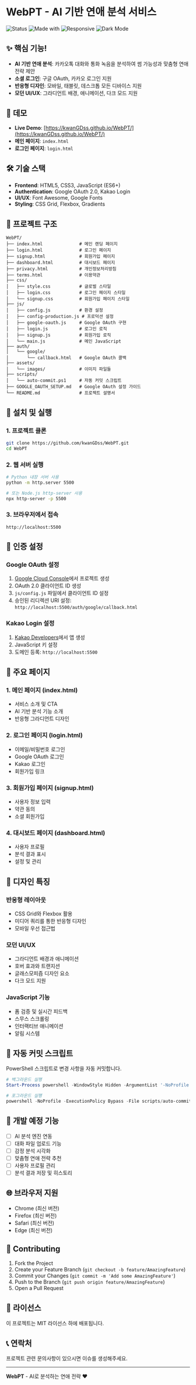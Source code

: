 # WebPT - AI 기반 연애 분석 서비스

![Status](https://img.shields.io/badge/status-active-success?style=for-the-badge)
![Made with](https://img.shields.io/badge/Made%20with-HTML5%20%7C%20CSS3%20%7C%20JavaScript-orange?style=for-the-badge&logo=javascript)
![Responsive](https://img.shields.io/badge/Responsive-Yes-00c853?style=for-the-badge)
![Dark Mode](https://img.shields.io/badge/Dark%20Mode-Supported-4a148c?style=for-the-badge)

## ✨ 핵심 기능!

- **AI 기반 연애 분석**: 카카오톡 대화와 통화 녹음을 분석하여 썸 가능성과 맞춤형 연애 전략 제안
- **소셜 로그인**: 구글 OAuth, 카카오 로그인 지원
- **반응형 디자인**: 모바일, 태블릿, 데스크톱 모든 디바이스 지원
- **모던 UI/UX**: 그라디언트 배경, 애니메이션, 다크 모드 지원

## 🚀 데모

- **Live Demo**: [https://kwanGDss.github.io/WebPT/](https://kwanGDss.github.io/WebPT/)
- **메인 페이지**: `index.html`
- **로그인 페이지**: `login.html`

## 🛠️ 기술 스택

- **Frontend**: HTML5, CSS3, JavaScript (ES6+)
- **Authentication**: Google OAuth 2.0, Kakao Login
- **UI/UX**: Font Awesome, Google Fonts
- **Styling**: CSS Grid, Flexbox, Gradients

## 📁 프로젝트 구조

```
WebPT/
├── index.html              # 메인 랜딩 페이지
├── login.html              # 로그인 페이지
├── signup.html             # 회원가입 페이지
├── dashboard.html          # 대시보드 페이지
├── privacy.html            # 개인정보처리방침
├── terms.html              # 이용약관
├── css/
│   ├── style.css           # 글로벌 스타일
│   ├── login.css           # 로그인 페이지 스타일
│   └── signup.css          # 회원가입 페이지 스타일
├── js/
│   ├── config.js           # 환경 설정
│   ├── config-production.js # 프로덕션 설정
│   ├── google-oauth.js     # Google OAuth 구현
│   ├── login.js            # 로그인 로직
│   ├── signup.js           # 회원가입 로직
│   └── main.js             # 메인 JavaScript
├── auth/
│   └── google/
│       └── callback.html   # Google OAuth 콜백
├── assets/
│   └── images/             # 이미지 파일들
├── scripts/
│   └── auto-commit.ps1     # 자동 커밋 스크립트
├── GOOGLE_OAUTH_SETUP.md   # Google OAuth 설정 가이드
└── README.md               # 프로젝트 설명서
```

## 🔧 설치 및 실행

### 1. 프로젝트 클론
```bash
git clone https://github.com/kwanGDss/WebPT.git
cd WebPT
```

### 2. 웹 서버 실행
```bash
# Python 내장 서버 사용
python -m http.server 5500

# 또는 Node.js http-server 사용
npx http-server -p 5500
```

### 3. 브라우저에서 접속
```
http://localhost:5500
```

## 🔐 인증 설정

### Google OAuth 설정
1. [Google Cloud Console](https://console.cloud.google.com/)에서 프로젝트 생성
2. OAuth 2.0 클라이언트 ID 생성
3. `js/config.js` 파일에서 클라이언트 ID 설정
4. 승인된 리디렉션 URI 설정: `http://localhost:5500/auth/google/callback.html`

### Kakao Login 설정
1. [Kakao Developers](https://developers.kakao.com/)에서 앱 생성
2. JavaScript 키 설정
3. 도메인 등록: `http://localhost:5500`

## 📱 주요 페이지

### 1. 메인 페이지 (index.html)
- 서비스 소개 및 CTA
- AI 기반 분석 기능 소개
- 반응형 그라디언트 디자인

### 2. 로그인 페이지 (login.html)
- 이메일/비밀번호 로그인
- Google OAuth 로그인
- Kakao 로그인
- 회원가입 링크

### 3. 회원가입 페이지 (signup.html)
- 사용자 정보 입력
- 약관 동의
- 소셜 회원가입

### 4. 대시보드 페이지 (dashboard.html)
- 사용자 프로필
- 분석 결과 표시
- 설정 및 관리

## 🎨 디자인 특징

### 반응형 레이아웃
- CSS Grid와 Flexbox 활용
- 미디어 쿼리를 통한 반응형 디자인
- 모바일 우선 접근법

### 모던 UI/UX
- 그라디언트 배경과 애니메이션
- 호버 효과와 트랜지션
- 글래스모피즘 디자인 요소
- 다크 모드 지원

### JavaScript 기능
- 폼 검증 및 실시간 피드백
- 스무스 스크롤링
- 인터랙티브 애니메이션
- 알림 시스템

## 🔄 자동 커밋 스크립트

PowerShell 스크립트로 변경 사항을 자동 커밋합니다.

```powershell
# 백그라운드 실행
Start-Process powershell -WindowStyle Hidden -ArgumentList '-NoProfile','-ExecutionPolicy','Bypass','-File','scripts/auto-commit.ps1','-DebounceSeconds','3'

# 포그라운드 실행
powershell -NoProfile -ExecutionPolicy Bypass -File scripts/auto-commit.ps1 -DebounceSeconds 3
```

## 🚧 개발 예정 기능

- [ ] AI 분석 엔진 연동
- [ ] 대화 파일 업로드 기능
- [ ] 감정 분석 시각화
- [ ] 맞춤형 연애 전략 추천
- [ ] 사용자 프로필 관리
- [ ] 분석 결과 저장 및 히스토리

## 🌐 브라우저 지원

- Chrome (최신 버전)
- Firefox (최신 버전)
- Safari (최신 버전)
- Edge (최신 버전)

## 🤝 Contributing

1. Fork the Project
2. Create your Feature Branch (`git checkout -b feature/AmazingFeature`)
3. Commit your Changes (`git commit -m 'Add some AmazingFeature'`)
4. Push to the Branch (`git push origin feature/AmazingFeature`)
5. Open a Pull Request

## 📄 라이선스

이 프로젝트는 MIT 라이선스 하에 배포됩니다.

## 📞 연락처

프로젝트 관련 문의사항이 있으시면 이슈를 생성해주세요.

---

**WebPT** - AI로 분석하는 연애 전략 ❤️